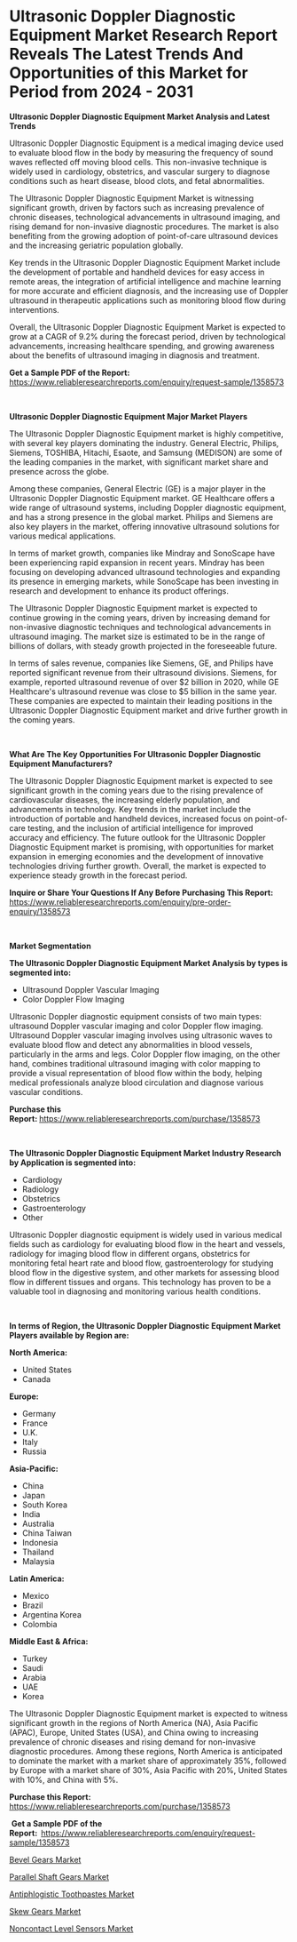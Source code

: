 <p><h1>Ultrasonic Doppler Diagnostic Equipment Market Research Report Reveals The Latest Trends And Opportunities of this Market for Period from 2024 - 2031</h1></p><p><strong>Ultrasonic Doppler Diagnostic Equipment Market Analysis and Latest Trends</strong></p>
<p><p>Ultrasonic Doppler Diagnostic Equipment is a medical imaging device used to evaluate blood flow in the body by measuring the frequency of sound waves reflected off moving blood cells. This non-invasive technique is widely used in cardiology, obstetrics, and vascular surgery to diagnose conditions such as heart disease, blood clots, and fetal abnormalities.</p><p>The Ultrasonic Doppler Diagnostic Equipment Market is witnessing significant growth, driven by factors such as increasing prevalence of chronic diseases, technological advancements in ultrasound imaging, and rising demand for non-invasive diagnostic procedures. The market is also benefiting from the growing adoption of point-of-care ultrasound devices and the increasing geriatric population globally.</p><p>Key trends in the Ultrasonic Doppler Diagnostic Equipment Market include the development of portable and handheld devices for easy access in remote areas, the integration of artificial intelligence and machine learning for more accurate and efficient diagnosis, and the increasing use of Doppler ultrasound in therapeutic applications such as monitoring blood flow during interventions.</p><p>Overall, the Ultrasonic Doppler Diagnostic Equipment Market is expected to grow at a CAGR of 9.2% during the forecast period, driven by technological advancements, increasing healthcare spending, and growing awareness about the benefits of ultrasound imaging in diagnosis and treatment.</p></p>
<p><strong>Get a Sample PDF of the Report:&nbsp;</strong> <a href="https://www.reliableresearchreports.com/enquiry/request-sample/1358573">https://www.reliableresearchreports.com/enquiry/request-sample/1358573</a></p>
<p>&nbsp;</p>
<p><strong>Ultrasonic Doppler Diagnostic Equipment Major Market Players</strong></p>
<p><p>The Ultrasonic Doppler Diagnostic Equipment market is highly competitive, with several key players dominating the industry. General Electric, Philips, Siemens, TOSHIBA, Hitachi, Esaote, and Samsung (MEDISON) are some of the leading companies in the market, with significant market share and presence across the globe.</p><p>Among these companies, General Electric (GE) is a major player in the Ultrasonic Doppler Diagnostic Equipment market. GE Healthcare offers a wide range of ultrasound systems, including Doppler diagnostic equipment, and has a strong presence in the global market. Philips and Siemens are also key players in the market, offering innovative ultrasound solutions for various medical applications.</p><p>In terms of market growth, companies like Mindray and SonoScape have been experiencing rapid expansion in recent years. Mindray has been focusing on developing advanced ultrasound technologies and expanding its presence in emerging markets, while SonoScape has been investing in research and development to enhance its product offerings.</p><p>The Ultrasonic Doppler Diagnostic Equipment market is expected to continue growing in the coming years, driven by increasing demand for non-invasive diagnostic techniques and technological advancements in ultrasound imaging. The market size is estimated to be in the range of billions of dollars, with steady growth projected in the foreseeable future.</p><p>In terms of sales revenue, companies like Siemens, GE, and Philips have reported significant revenue from their ultrasound divisions. Siemens, for example, reported ultrasound revenue of over $2 billion in 2020, while GE Healthcare's ultrasound revenue was close to $5 billion in the same year. These companies are expected to maintain their leading positions in the Ultrasonic Doppler Diagnostic Equipment market and drive further growth in the coming years.</p></p>
<p>&nbsp;</p>
<p><strong>What Are The Key Opportunities For Ultrasonic Doppler Diagnostic Equipment Manufacturers?</strong></p>
<p><p>The Ultrasonic Doppler Diagnostic Equipment market is expected to see significant growth in the coming years due to the rising prevalence of cardiovascular diseases, the increasing elderly population, and advancements in technology. Key trends in the market include the introduction of portable and handheld devices, increased focus on point-of-care testing, and the inclusion of artificial intelligence for improved accuracy and efficiency. The future outlook for the Ultrasonic Doppler Diagnostic Equipment market is promising, with opportunities for market expansion in emerging economies and the development of innovative technologies driving further growth. Overall, the market is expected to experience steady growth in the forecast period.</p></p>
<p><strong>Inquire or Share Your Questions If Any Before Purchasing This Report:</strong> <a href="https://www.reliableresearchreports.com/enquiry/pre-order-enquiry/1358573">https://www.reliableresearchreports.com/enquiry/pre-order-enquiry/1358573</a></p>
<p>&nbsp;</p>
<p><strong>Market Segmentation</strong></p>
<p><strong>The Ultrasonic Doppler Diagnostic Equipment Market Analysis by types is segmented into:</strong></p>
<p><ul><li>Ultrasound Doppler Vascular Imaging</li><li>Color Doppler Flow Imaging</li></ul></p>
<p><p>Ultrasonic Doppler diagnostic equipment consists of two main types: ultrasound Doppler vascular imaging and color Doppler flow imaging. Ultrasound Doppler vascular imaging involves using ultrasonic waves to evaluate blood flow and detect any abnormalities in blood vessels, particularly in the arms and legs. Color Doppler flow imaging, on the other hand, combines traditional ultrasound imaging with color mapping to provide a visual representation of blood flow within the body, helping medical professionals analyze blood circulation and diagnose various vascular conditions.</p></p>
<p><strong>Purchase this Report:&nbsp;</strong><a href="https://www.reliableresearchreports.com/purchase/1358573">https://www.reliableresearchreports.com/purchase/1358573</a></p>
<p>&nbsp;</p>
<p><strong>The Ultrasonic Doppler Diagnostic Equipment Market Industry Research by Application is segmented into:</strong></p>
<p><ul><li>Cardiology</li><li>Radiology</li><li>Obstetrics</li><li>Gastroenterology</li><li>Other</li></ul></p>
<p><p>Ultrasonic Doppler diagnostic equipment is widely used in various medical fields such as cardiology for evaluating blood flow in the heart and vessels, radiology for imaging blood flow in different organs, obstetrics for monitoring fetal heart rate and blood flow, gastroenterology for studying blood flow in the digestive system, and other markets for assessing blood flow in different tissues and organs. This technology has proven to be a valuable tool in diagnosing and monitoring various health conditions.</p></p>
<p>&nbsp;</p>
<p><strong>In terms of Region, the Ultrasonic Doppler Diagnostic Equipment Market Players available by Region are:</strong></p>
<p>
    <p> <strong> North America: </strong>
        <ul>
            <li>United States</li>
            <li>Canada</li>
        </ul>
        </p> 
    <p> <strong> Europe: </strong>
        <ul>
            <li>Germany</li>
            <li>France</li>
            <li>U.K.</li>
            <li>Italy</li>
            <li>Russia</li>
        </ul>
        </p> 
    <p> <strong> Asia-Pacific: </strong>
        <ul>
            <li>China</li>
            <li>Japan</li>
            <li>South Korea</li>
            <li>India</li>
            <li>Australia</li>
            <li>China Taiwan</li>
            <li>Indonesia</li>
            <li>Thailand</li>
            <li>Malaysia</li>
        </ul>
        </p> 
    <p> <strong> Latin America: </strong>
        <ul>
            <li>Mexico</li>
            <li>Brazil</li>
            <li>Argentina Korea</li>
            <li>Colombia</li>
        </ul>
        </p> 
    <p> <strong> Middle East & Africa: </strong>
        <ul>
            <li>Turkey</li>
            <li>Saudi</li>
            <li>Arabia</li>
            <li>UAE</li>
            <li>Korea</li>
        </ul>
    </p>
    </p>
<p><p>The Ultrasonic Doppler Diagnostic Equipment market is expected to witness significant growth in the regions of North America (NA), Asia Pacific (APAC), Europe, United States (USA), and China owing to increasing prevalence of chronic diseases and rising demand for non-invasive diagnostic procedures. Among these regions, North America is anticipated to dominate the market with a market share of approximately 35%, followed by Europe with a market share of 30%, Asia Pacific with 20%, United States with 10%, and China with 5%.</p></p>
<p><strong>Purchase this Report: </strong><a href="https://www.reliableresearchreports.com/purchase/1358573">https://www.reliableresearchreports.com/purchase/1358573</a></p>
<p>&nbsp;<strong>Get a Sample PDF of the Report:&nbsp;&nbsp;</strong><a href="https://www.reliableresearchreports.com/enquiry/request-sample/1358573">https://www.reliableresearchreports.com/enquiry/request-sample/1358573</a></p>
<p><strong></strong></p>
<p><p><a href="https://medium.com/@garettbauch/analyzing-bevel-gears-market-global-industry-perspective-and-forecast-2024-to-2031-1bedc5612b5d">Bevel Gears Market</a></p><p><a href="https://medium.com/@garettbauch/parallel-shaft-gears-market-size-market-outlook-and-market-forecast-2024-to-2031-3f89944bb8d8">Parallel Shaft Gears Market</a></p><p><a href="https://github.com/okotobwrhuteie/Market-Research-Report-List-1/blob/main/antiphlogistic-toothpastes-market.md">Antiphlogistic Toothpastes Market</a></p><p><a href="https://medium.com/@garettbauch/skew-gears-market-research-report-its-history-and-forecast-2024-to-2031-7664ef9a6208">Skew Gears Market</a></p><p><a href="https://github.com/ashepherd82/Market-Research-Report-List-3/blob/main/noncontact-level-sensors-market.md">Noncontact Level Sensors Market</a></p></p>